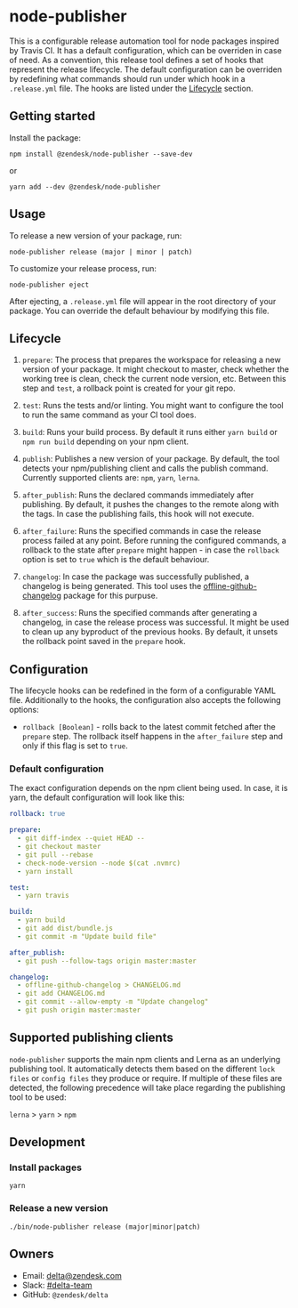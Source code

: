 # node-publisher

This is a configurable release automation tool for node packages inspired by Travis CI. It has a default configuration, which can be overriden in case of need. As a convention, this release tool defines a set of hooks that represent the release lifecycle. The default configuration can be overriden by redefining what commands should run under which hook in a `.release.yml` file. The hooks are listed under the [Lifecycle](#lifecycle) section.

## Getting started
Install the package:

```
npm install @zendesk/node-publisher --save-dev
```

or

```
yarn add --dev @zendesk/node-publisher
```

## Usage

To release a new version of your package, run:

```
node-publisher release (major | minor | patch)
```

To customize your release process, run:

```
node-publisher eject
```

After ejecting, a `.release.yml` file will appear in the root directory of your package. You can override the default behaviour by modifying this file.

## Lifecycle

1. `prepare`: The process that prepares the workspace for releasing a new version of your package. It might checkout to master, check whether the working tree is clean, check the current node version, etc. Between this step and `test`, a rollback point is created for your git repo.

2. `test`: Runs the tests and/or linting. You might want to configure the tool to run the same command as your CI tool does.

3. `build`: Runs your build process. By default it runs either `yarn build` or `npm run build` depending on your npm client.

4. `publish`: Publishes a new version of your package. By default, the tool detects your npm/publishing client and calls the publish command. Currently supported clients are: `npm`, `yarn`, `lerna`.

5. `after_publish`: Runs the declared commands immediately after publishing. By default, it pushes the changes to the remote along with the tags. In case the publishing fails, this hook will not execute.

6. `after_failure`: Runs the specified commands in case the release process failed at any point. Before running the configured commands, a rollback to the state after `prepare` might happen - in case the `rollback` option is set to `true` which is the default behaviour.

7. `changelog`: In case the package was successfully published, a changelog is being generated. This tool uses the [offline-github-changelog](https://github.com/sunesimonsen/offline-github-changelog) package for this purpuse.

8. `after_success`: Runs the specified commands after generating a changelog, in case the release process was successful. It might be used to clean up any byproduct of the previous hooks. By default, it unsets the rollback point saved in the `prepare` hook.

## Configuration

The lifecycle hooks can be redefined in the form of a configurable YAML file. Additionally to the hooks, the configuration also accepts the following options:

* `rollback [Boolean]` - rolls back to the latest commit fetched after the `prepare` step. The rollback itself happens in the `after_failure` step and only if this flag is set to `true`.

### Default configuration
The exact configuration depends on the npm client being used. In case, it is yarn, the default configuration will look like this:

```yaml
rollback: true

prepare:
  - git diff-index --quiet HEAD --
  - git checkout master
  - git pull --rebase
  - check-node-version --node $(cat .nvmrc)
  - yarn install

test:
  - yarn travis

build:
  - yarn build
  - git add dist/bundle.js
  - git commit -m "Update build file"

after_publish:
  - git push --follow-tags origin master:master

changelog:
  - offline-github-changelog > CHANGELOG.md
  - git add CHANGELOG.md
  - git commit --allow-empty -m "Update changelog"
  - git push origin master:master
```

## Supported publishing clients

`node-publisher` supports the main npm clients and Lerna as an underlying publishing tool. It automatically detects them based on the different `lock files` or `config files` they produce or require. If multiple of these files are detected, the following precedence will take place regarding the publishing tool to be used:

`lerna` > `yarn` > `npm`

## Development

### Install packages
```
yarn
```

### Release a new version
```
./bin/node-publisher release (major|minor|patch)
```

## Owners
- Email: [delta@zendesk.com](mailto:delta@zendesk.com)
- Slack: [#delta-team](https://zendesk.slack.com/messages/delta-team/)
- GitHub: `@zendesk/delta`
